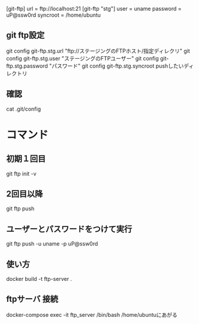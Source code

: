 [git-ftp]
	url = ftp://localhost:21
[git-ftp "stg"]
	user = uname
	password = uP@ssw0rd
	syncroot = /home/ubuntu

## git ftp設定
git config git-ftp.stg.url "ftp://ステージングのFTPホスト/指定ディレクリ"
git config git-ftp.stg.user "ステージングのFTPユーザー"
git config git-ftp.stg.password "パスワード"
git config git-ftp.stg.syncroot pushしたいディレクトリ

## 確認
cat .git/config

# コマンド
## 初期１回目
git ftp init -v

## 2回目以降
git ftp push

## ユーザーとパスワードをつけて実行
git ftp push -u uname -p uP@ssw0rd

## 使い方
docker build -t ftp-server .


## ftpサーバ 接続
docker-compose exec -it ftp_server /bin/bash
/home/ubuntuにあがる
